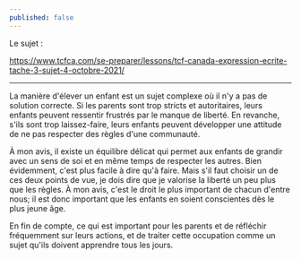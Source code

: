 ```yaml
---
published: false
---
```

Le sujet :

https://www.tcfca.com/se-preparer/lessons/tcf-canada-expression-ecrite-tache-3-sujet-4-octobre-2021/

---

La manière d'élever un enfant est un sujet complexe où il n'y a pas de solution correcte. Si les parents sont trop stricts et autoritaires, leurs enfants peuvent ressentir frustrés par le manque de liberté. En revanche, s'ils sont trop laissez-faire, leurs enfants peuvent développer une attitude de ne pas respecter des règles d'une communauté.

À mon avis, il existe un équilibre délicat qui permet aux enfants de grandir avec un sens de soi et en même temps de respecter les autres. Bien évidemment, c'est plus facile à dire qu'à faire. Mais s'il faut choisir un de ces deux points de vue, je dois dire que je valorise la liberté un peu plus que les règles. À mon avis, c'est le droit le plus important de chacun d'entre nous; il est donc important que les enfants en soient conscientes dès le plus jeune âge.

En fin de compte, ce qui est important pour les parents et de réfléchir fréquemment sur leurs actions, et de traiter cette occupation comme un sujet qu'ils doivent apprendre tous les jours.
